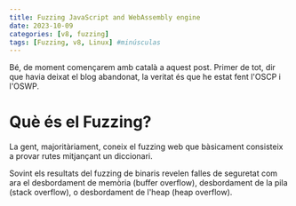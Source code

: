 ```yaml
---
title: Fuzzing JavaScript and WebAssembly engine
date: 2023-10-09
categories: [v8, fuzzing]
tags: [Fuzzing, v8, Linux] #minúsculas
---
```


Bé, de moment començarem amb català a aquest post. Primer de tot, dir que havia deixat el blog abandonat, la veritat és que he estat fent l'OSCP i l'OSWP.

# Què és el Fuzzing?

La gent, majoritàriament, coneix el fuzzing web que bàsicament consisteix a provar rutes mitjançant un diccionari.


Sovint els resultats del fuzzing de binaris revelen falles de seguretat com ara el desbordament de memòria (buffer overflow), desbordament de la pila (stack overflow), o desbordament de l'heap (heap overflow).
